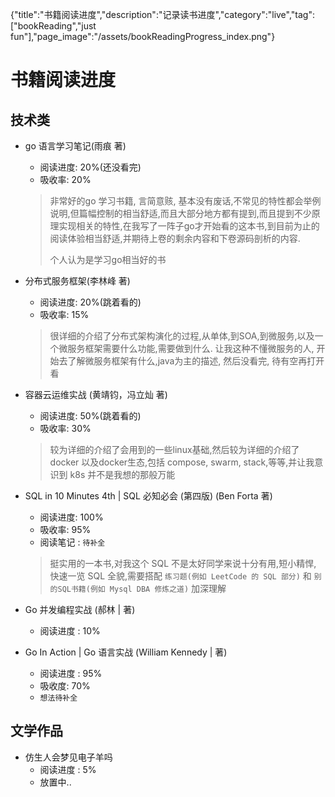 {"title":"书籍阅读进度","description":"记录读书进度","category":"live","tag":["bookReading","just fun"],"page_image":"/assets/bookReadingProgress_index.png"}

# 书籍阅读进度

## 技术类

* go 语言学习笔记(雨痕 著)
   * 阅读进度: 20%(还没看完)
   * 吸收率: 20%
   > 非常好的go 学习书籍, 言简意赅, 基本没有废话,不常见的特性都会举例说明,但篇幅控制的相当舒适,而且大部分地方都有提到,而且提到不少原理实现相关的特性,在我写了一阵子go才开始看的这本书,到目前为止的阅读体验相当舒适,并期待上卷的剩余内容和下卷源码剖析的内容.
   > 
   > 个人认为是学习go相当好的书

* 分布式服务框架(李林峰 著)
    * 阅读进度: 20%(跳着看的)
    * 吸收率: 15%
    > 很详细的介绍了分布式架构演化的过程,从单体,到SOA,到微服务,以及一个微服务框架需要什么功能,需要做到什么. 让我这种不懂微服务的人, 开始去了解微服务框架有什么,java为主的描述, 然后没看完, 待有空再打开看


* 容器云运维实战 (黄靖钧，冯立灿 著)
    * 阅读进度: 50%(跳着看的)
    * 吸收率: 30%
    > 较为详细的介绍了会用到的一些linux基础,然后较为详细的介绍了docker 以及docker生态,包括 compose, swarm, stack,等等,并让我意识到 k8s 并不是我想的那般万能

* SQL in 10 Minutes 4th | SQL 必知必会 (第四版) (Ben Forta 著)
    * 阅读进度: 100%
    * 吸收率:  95%
    * 阅读笔记 : `待补全`
    >  挺实用的一本书,对我这个 SQL 不是太好同学来说十分有用,短小精悍, 快速一览 SQL 全貌,需要搭配 `练习题(例如 LeetCode 的 SQL 部分)` 和 `别的SQL书籍(例如 Mysql DBA 修炼之道)` 加深理解

* Go 并发编程实战 (郝林 | 著)
    * 阅读进度 : 10%

* Go In Action | Go 语言实战 (William Kennedy | 著) 
    * 阅读进度 : 95%
    * 吸收度: 70%
    * `想法待补全`

## 文学作品

* 仿生人会梦见电子羊吗
    * 阅读进度 : 5%
    * 放置中..